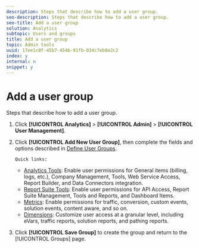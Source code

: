 ```yaml
---
description: Steps that describe how to add a user group.
seo-description: Steps that describe how to add a user group.
seo-title: Add a user group
solution: Analytics
subtopic: Users and groups
title: Add a user group
topic: Admin tools
uuid: 17ee1c8f-45b7-454b-91fb-034c7eb8e2c2
index: y
internal: n
snippet: y
---
```


# Add a user group

Steps that describe how to add a user group.

1. Click **[!UICONTROL Analytics]** > **[!UICONTROL Admin]** > **[!UICONTROL User Management]**.
1. Click **[!UICONTROL Add New User Group]**, then complete the fields and options described in [Define User Groups](../../user_management2/c_user_groups/groups.md#concept_DBBCB8275D554B02B4B4E1168BA69A05).

       Quick links:

    * [Analytics Tools](../../user_management2/c_customize_report_access/groups-analytics-tools.md#concept_C4383A6C0F5E4130875FDD3756F2E2FC): Enable user permissions for General items (billing, logs, etc.), Company Management, Tools, Web Service Access, Report Builder, and Data Connectors integration. 
    * [Report Suite Tools](../../user_management2/c_customize_report_access/groups-report-suite-tools.md#concept_C94E9864349B428AB9CCE0CA4B0A40FF): Enable user permissions for API Access, Report Suite Management, Tools and Reports, and Dashboard Items. 
    * [Metrics](../../user_management2/c_customize_report_access/groups-metrics.md#concept_05D54436430E4320A48C7C685D337FBE): Enable permissions for traffic, conversion, custom events, solution events, content aware, and so on. 
    * [Dimensions](../../user_management2/c_customize_report_access/groups-dimensions.md#concept_68B36161345341369B6D01DC7DD42A22): Customize user access at a granular level, including eVars, traffic reports, solution reports, and pathing reports.

1. Click **[!UICONTROL Save Group]** to create the group and return to the [!UICONTROL Groups] page.

